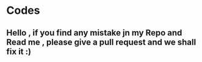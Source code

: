 # Codes
## Hello , if you find any mistake jn my Repo and Read me , please give a pull request and we shall fix it :)
